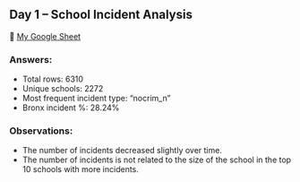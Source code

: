 ## Day 1 – School Incident Analysis

🔗 [My Google Sheet](https://docs.google.com/spreadsheets/d/1_U1wvuh1raCYK0NEmsv2dJYkyP4zGFatunFniLH0_58/edit?usp=sharing)

### Answers:
- Total rows: 6310
- Unique schools: 2272
- Most frequent incident type: “nocrim_n”
- Bronx incident %: 28.24%

### Observations:
- The number of incidents decreased slightly over time.
- The number of incidents is not related to the size of the school in the top 10 schools with more incidents. 
